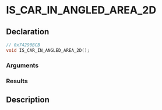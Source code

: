# IS_CAR_IN_ANGLED_AREA_2D

## Declaration
```cpp
// 0x74290BCB
void IS_CAR_IN_ANGLED_AREA_2D();
```

### Arguments

### Results

## Description
